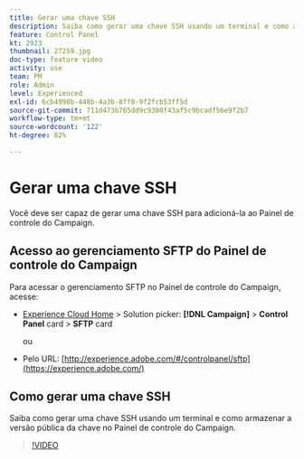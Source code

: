 ```yaml
---
title: Gerar uma chave SSH
description: Saiba como gerar uma chave SSH usando um terminal e como armazenar a versão pública da chave no Painel de controle do Campaign.
feature: Control Panel
kt: 2923
thumbnail: 27259.jpg
doc-type: feature video
activity: use
team: PM
role: Admin
level: Experienced
exl-id: 6cb4990b-448b-4a3b-8ff0-9f2fcb53ff5d
source-git-commit: 711d473b765dd9c9380f43af5c9bcadf56e9f2b7
workflow-type: tm+mt
source-wordcount: '122'
ht-degree: 82%

---
```


# Gerar uma chave SSH

Você deve ser capaz de gerar uma chave SSH para adicioná-la ao Painel de controle do Campaign.

## Acesso ao gerenciamento SFTP do Painel de controle do Campaign

Para acessar o gerenciamento SFTP no Painel de controle do Campaign, acesse:

* [Experience Cloud Home](https://experience.adobe.com/#/home) > Solution picker: **[!DNL Campaign]** > **Control Panel** card > **SFTP** card

   ou
* Pelo URL: [http://experience.adobe.com/#/controlpanel/sftp](https://experience.adobe.com/)

## Como gerar uma chave SSH

Saiba como gerar uma chave SSH usando um terminal e como armazenar a versão pública da chave no Painel de controle do Campaign.

>[!VIDEO](https://video.tv.adobe.com/v/27259?quality=12)

